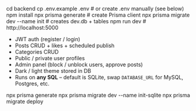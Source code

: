 cd backend
cp .env.example .env            # or create .env manually (see below)
npm install
npx prisma generate             # create Prisma client
npx prisma migrate dev --name init   # creates dev.db + tables
npm run dev                     # http://localhost:5000


* JWT auth (register / login)
* Posts CRUD + likes + scheduled publish
* Categories CRUD
* Public / private user profiles
* Admin panel (block / unblock users, approve posts)
* Dark / light theme stored in DB
* Runs on **any SQL** – default is SQLite, swap `DATABASE_URL` for MySQL, Postgres, etc.


<!-- npx prisma migrate dev --name sqlite ==> bad -->
<!-- npx prisma migrate dev --create-only --name init-sqlite -->

npx prisma generate
npx prisma migrate dev --name init-sqlite
npx prisma migrate deploy
